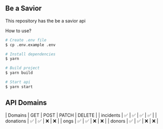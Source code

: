 ## Be a Savior

This repository has the be a savior api

How to use?

```sh
# Create .env file 
$ cp .env.example .env

# Install dependencies
$ yarn

# Build project
$ yarn build

# Start api
$ yarn start
```

## API Domains

| Domains   | GET | POST | PATCH | DELETE |
| incidents | ✅  | ✅   | ✅    | ✅     |
| donations | ✅  | ✅   | ❌    | ❌     |
| ongs      | ✅  | ✅   | ❌    | ❌     |
| donors    | ✅  | ✅   | ❌    | ❌     |
